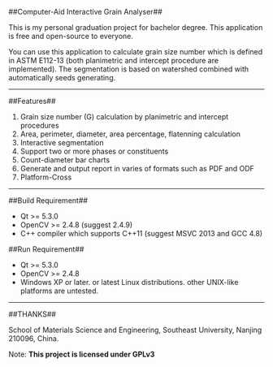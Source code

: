 ##Computer-Aid Interactive Grain Analyser##

This is my personal graduation project for bachelor degree. This application is free and open-source to everyone. 

You can use this application to calculate grain size number which is defined in ASTM E112-13 (both planimetric and intercept procedure are implemented). The segmentation is based on watershed combined with automatically seeds generating.

--------

##Features##

1. Grain size number (G) calculation by planimetric and intercept procedures
1. Area, perimeter, diameter, area percentage, flatenning calculation
1. Interactive segmentation
1. Support two or more phases or constituents
1. Count-diameter bar charts
1. Generate and output report in varies of formats such as PDF and ODF
1. Platform-Cross

----------

##Build Requirement##

- Qt >= 5.3.0
- OpenCV >= 2.4.8 (suggest 2.4.9)
- C++ compiler which supports C++11 (suggest MSVC 2013 and GCC 4.8)

##Run Requirement##

- Qt >= 5.3.0
- OpenCV >= 2.4.8
- Windows XP or later. or latest Linux distributions. other UNIX-like platforms are untested.

-----

##THANKS##

School of Materials Science and Engineering, Southeast University, Nanjing 210096, China.


Note: **This project is licensed under GPLv3**
